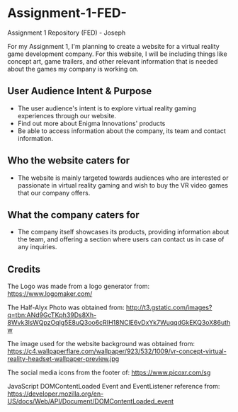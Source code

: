 # Assignment-1-FED-
Assignment 1 Repository (FED) - Joseph

For my Assignment 1, I'm planning to create a website for a virtual reality game development company. For this website, I will be including things like concept art, game trailers, and other relevant information that is needed about the games my company is working on. 

User Audience Intent & Purpose
-----------------------------
- The user audience's intent is to explore virtual reality gaming experiences through our website.
- Find out more about Enigma Innovations' products
- Be able to access information about the company, its team and contact information.

Who the website caters for
-----------------------------
- The website is mainly targeted towards audiences who are interested or passionate in virtual reality gaming and wish to buy the VR video games that our company offers.

What the company caters for
-----------------------------
- The company itself showcases its products, providing information about the team, and offering a section where users can contact us in case of any inquiries.

Credits
-----------------------------
The Logo was made from a logo generator from: https://www.logomaker.com/

The Half-Alyx Photo was obtained from: http://t3.gstatic.com/images?q=tbn:ANd9GcTKph39Ds8Xh-8Wvk3lsWQpzOqlg5E8uQ3oo6cRIH18NClE6vDxYk7WuqqdGkEKQ3oX86uthw

The image used for the website background was obtained from: https://c4.wallpaperflare.com/wallpaper/923/532/1009/vr-concept-virtual-reality-headset-wallpaper-preview.jpg

The social media icons from the footer of: https://www.picoxr.com/sg

JavaScript DOMContentLoaded Event and EventListener reference from: https://developer.mozilla.org/en-US/docs/Web/API/Document/DOMContentLoaded_event






